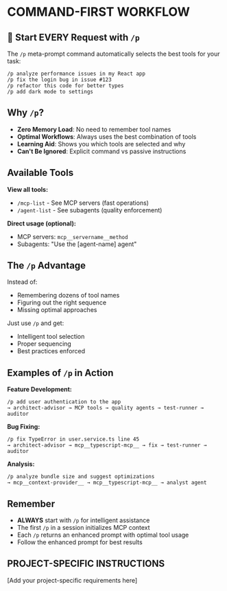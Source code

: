 # COMMAND-FIRST WORKFLOW

## 🚀 Start EVERY Request with `/p`

The `/p` meta-prompt command automatically selects the best tools for your task:

```
/p analyze performance issues in my React app
/p fix the login bug in issue #123
/p refactor this code for better types
/p add dark mode to settings
```

## Why `/p`?

- **Zero Memory Load**: No need to remember tool names
- **Optimal Workflows**: Always uses the best combination of tools
- **Learning Aid**: Shows you which tools are selected and why
- **Can't Be Ignored**: Explicit command vs passive instructions

## Available Tools

**View all tools:**
- `/mcp-list` - See MCP servers (fast operations)
- `/agent-list` - See subagents (quality enforcement)

**Direct usage (optional):**
- MCP servers: `mcp__servername__method`
- Subagents: "Use the [agent-name] agent"

## The `/p` Advantage

Instead of:
- Remembering dozens of tool names
- Figuring out the right sequence
- Missing optimal approaches

Just use `/p` and get:
- Intelligent tool selection
- Proper sequencing
- Best practices enforced

## Examples of `/p` in Action

**Feature Development:**
```
/p add user authentication to the app
→ architect-advisor → MCP tools → quality agents → test-runner → auditor
```

**Bug Fixing:**
```
/p fix TypeError in user.service.ts line 45
→ architect-advisor → mcp__typescript-mcp__ → fix → test-runner → auditor
```

**Analysis:**
```
/p analyze bundle size and suggest optimizations
→ mcp__context-provider__ → mcp__typescript-mcp__ → analyst agent
```

## Remember

- **ALWAYS** start with `/p` for intelligent assistance
- The first `/p` in a session initializes MCP context
- Each `/p` returns an enhanced prompt with optimal tool usage
- Follow the enhanced prompt for best results

## PROJECT-SPECIFIC INSTRUCTIONS
[Add your project-specific requirements here]